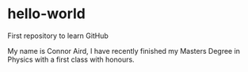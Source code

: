 # hello-world
First repository to learn GitHub

My name is Connor Aird, I have recently finished my Masters Degree in Physics with a first class with honours.
